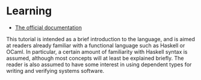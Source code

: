 # Learning

- [The official documentation](https://docs.idris-lang.org/en/latest/index.html)

This tutorial is intended as a brief introduction to the language,
and is aimed at readers already familiar with a functional language such as Haskell or OCaml.
In particular, a certain amount of familiarity with Haskell syntax is assumed,
although most concepts will at least be explained briefly. The reader is also assumed to have
some interest in using dependent types for writing and verifying systems software.

